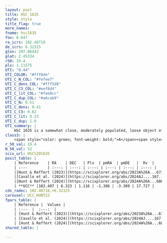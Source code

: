 ```yaml
---
layout: post
title: HSC 1635
style: style
title_flag: true
more_names: 
fname: hsc1635
fov: 0.647
ra_icrs: 102.40718
de_icrs: 6.32325
glon: 207.06442
glat: 2.45334
r50: 19.4
plx: 1.11575
UTI: "0.44"
UTI_COLOR: "#fff8de"
UTI_C_N_COL: "#fefee7"
UTI_C_dens_COL: "#fff5d8"
UTI_C_C3_COL: "#eef8d4"
UTI_C_lit_COL: "#fee8cc"
UTI_C_dup_COL: "#a6cab9"
UTI_C_N: 0.51
UTI_C_dens: 0.41
UTI_C_C3: 0.62
UTI_C_lit: 0.33
UTI_C_dup: 1.0
UTI_summary: |
    HSC 1635 is a somewhat close, moderately populated, loose object of intermediate C3 quality. It was recently reported in the literature.
class3: |
    <span style="color: green; font-weight: bold;">A</span><span style="color: red; font-weight: bold;">C</span>
r_50_val: 19.4
N_50_val: 52
scix_url: HSC%201635
posit_table: |
    | Reference    | RA    | DEC   | Plx  | pmRA  | pmDE   |  Rv  |
    | :---         | :---: | :---: | :---: | :---: | :---: | :---: |
    |[Hunt & Reffert (2023)](https://scixplorer.org/abs/2023A%26A...673A.114H) | 102.329 | 6.311 | 1.102 | -1.392 | -3.308 | 19.298 |
    |[Cavallo et al. (2024)](https://scixplorer.org/abs/2024AJ....167...12C) | 102.394 | 6.406 | 1.105 | -- | -- | -- |
    |[Hunt & Reffert (2024)](https://scixplorer.org/abs/2024A%26A...686A..42H) | 102.329 | 6.311 | 1.102 | -1.392 | -3.308 | 19.298 |
    | **UCC** |102.407 | 6.323 | 1.116 | -1.386 | -3.309 | 17.727 | 
cds_radec: 102.40718,+6.32325
carousel: UCC_HUNT23
fpars_table: |
    | Reference |  Values |
    | :---  |  :---:  |
    | [Hunt & Reffert (2023)](https://scixplorer.org/abs/2023A%26A...673A.114H) | `AV50=0.514, diffAV50=0.77, MOD50=9.694, logAge50=7.996` |
    | [Cavallo et al. (2024)](https://scixplorer.org/abs/2024AJ....167...12C) | `AV50=0.71, dMod50=9.88, logAge50=7.84, [Fe/H]50=0.22` |
    | [Hunt & Reffert (2024)](https://scixplorer.org/abs/2024A%26A...686A..42H) | `MassJ=71.8155` |
shared_table: |
    
---
```

